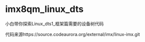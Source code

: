 # imx8qm_linux_dts
小白带你探索Linux_dts1_框架篇需要的设备树代码

代码来源https://source.codeaurora.org/external/imx/linux-imx.git
